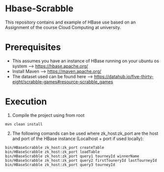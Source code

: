 # Hbase-Scrabble
This repository contains and example of HBase use based on an Assignment of the course Cloud Computing at university.

# Prerequisites

  - This assumes you have an instance of HBase running on your ubuntu os system --> https://hbase.apache.org/
  - Install Maven --> https://maven.apache.org/
  - The dataset used can be found here --> https://datahub.io/five-thirty-eight/scrabble-games#resource-scrabble_games

# Execution 

 1. Compile the project using from root
 
 ```
 mvn clean install
 ```
 
 2. The following comands can be used where zk_host:zk_port are the host and port of the HBase instance (Localhost + port if used locally):
 
 ```
 bin/HBaseScrabble zk_host:zk_port createTable
 bin/HBaseScrabble zk_host:zk_port loadTable
 bin/HBaseScrabble zk_host:zk_port query1 tourneyId winnerName
 bin/HBaseScrabble zk_host:zk_port query2 firstTouneryId lastTourneyId
 bin/HBaseScrabble zk_host:zk_port query3 tourneyId
 ```
